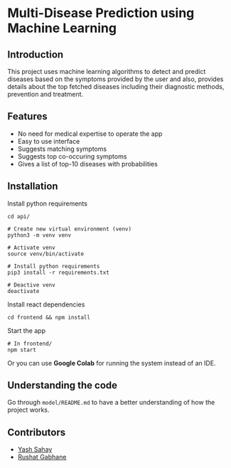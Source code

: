 # Multi-Disease Prediction using Machine Learning

## Introduction 
This project uses machine learning algorithms to detect and predict diseases based on
the symptoms provided by the user and also, provides details about the top fetched
diseases including their diagnostic methods, prevention and treatment.


## Features

- No need for medical expertise to operate the app
- Easy to use interface
- Suggests matching symptoms
- Suggests top co-occuring symptoms
- Gives a list of top-10 diseases with probabilities

## Installation
Install python requirements
```
cd api/

# Create new virtual environment (venv)
python3 -m venv venv

# Activate venv
source venv/bin/activate

# Install python requirements
pip3 install -r requirements.txt

# Deactive venv
deactivate
```

Install react dependencies
```
cd frontend && npm install
```

Start the app
```
# In frontend/
npm start
```

Or you can use **Google Colab** for running the system instead of an IDE.

## Understanding the code
Go through `model/README.md` to have a better understanding of how the project works.

## Contributors

- [Yash Sahay](https://www.github.com/yashsahay2014)
- [Rushat Gabhane](https://www.github.com/rushatgabhane)

